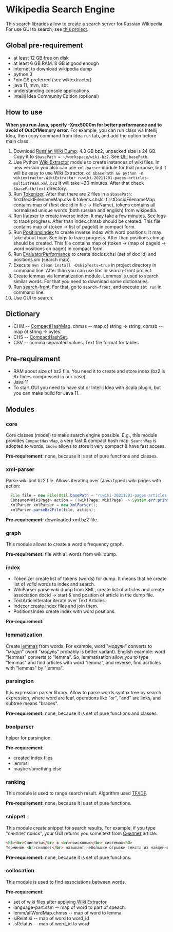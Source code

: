 # Wikipedia Search Engine
This search libraries allow to create a search server for Russian Wikipedia.
For use GUI to search, see [this project](https://github.com/Mikhail42/search-front).

## Global pre-requirement
- at least 12 GB free on disk
- at least 6 GB RAM. 8 GB is good enough
- internet to download wikipedia dump
- python 3
- *nix OS preferred (see wikiextractor)
- java 11, mvn, sbt
- understanding console applications
- Intellij Idea Community Edition (optional)

## How to use
**When you run Java, specify -Xmx5000m for better performance and to avoid of OutOfMemory error**.
For example, you can run class via Intellij Idea, then copy command from Idea `run` tab,
and add the option before main class.

1. Download [Russian Wiki Dump](https://dumps.wikimedia.org/ruwiki/). 4.3 GB bz2, unpacked size is 24 GB.
   Copy it to `$basePath = ~/workspace/wiki-bz2`. 
   See [Util](core/src/main/java/org/ionkin/search/Util.java) `basePath`.
2. Use Python [Wiki Extractor](https://github.com/attardi/wikiextractor) module to create instances of wiki files.
   In new version you also can use `xml-parser` module for that purpose, but it will be easy to use Wiki Extractor.
   `cd $basePath && python -m wikiextractor.WikiExtractor ruwiki-20211201-pages-articles-multistream.xml.bz2`
   It will take ~20 minutes. After that check `$basePath/text` directory.
3. Run [Tokenizer](index/src/main/java/org/ionkin/search/Tokenizer.java).
   After that there are 2 files in a `$basePath`: firstDocidFilenameMap.csv & tokens.chsls.
   firstDocidFilenameMap contains map of (first doc id in file -> fileName),
   tokens contains all normalized unique words (both russian and english) from wikipedia.
4. Run [Indexer](index/src/main/java/org/ionkin/search/Indexer.java) to create inverse index.
   It may take a few minutes. See logs to trace progress.
   After than index.chmsb should be created. This file contains map of (token -> list of pageId) in compact form.
5. Run [PositionsIndex](index/src/main/java/org/ionkin/search/PositionsIndex.java) to create inverse index with word positions.
   It may take about hour. See logs to trace progress.
   After than positions.chmsp should be created.
   This file contains map of (token -> (map of pageId → word positions on page)) in compact form.
6. Run [EvaluatorPerformance](boolparser/src/main/java/org/ionkin/search/EvaluatorPerformance.java)
   to create docids.chsi (set of doc id) and positions.sm (search map).
7. Execute `mvn clean install -DskipTests=true` in project directory in command line.
   After than you can use libs in search-front project.
8. Create lemmas via lemmatization module. Lemmas is used to search similar words. For that you need to download some dictionaries.
9. Run [search-front](https://github.com/Mikhail42/search-front).
   For that, go to `search-front`, and execute `sbt run` in command line.
10. Use GUI to search.

## Dictionary
- CHM -- [CompactHashMap](core/src/main/java/org/ionkin/search/map/CompactHashMap.java).
  chmss -- map of string -> string, chmsb -- map of string -> bytes.
- CHS -- [CompactHashSet](core/src/main/java/org/ionkin/search/set/CompactHashSet.java).
- CSV -- comma separated values. Text file format for tables

## Pre-requirement
- RAM about size of bz2 file. You need it to create and store index (bz2 is 6x times compressed in our case).
- Java 11
- To start GUI you need to have sbt or Intellij Idea with Scala plugin, but you can make build for Java 11.

## Modules

### core
Core classes (model) to make search engine possible.
E.g., this module provides `CompactHashMap`, a very fast & compact hash map.
`SearchMap` is adopted to words. 
`Index` allows to store it very compact & have fast access.

**Pre-requirement:** none, because it is set of pure functions and classes.

### xml-parser
Parse wiki.xml.bz2 file. Allows iterating over (Java typed) wiki pages with action:

```java
  File file = new File(Util.basePath + "ruwiki-20211201-pages-articles-multistream.xml.bz2");
  Consumer<WikiPage> action = ((wikiPage: WikiPage) -> System.err.println(wikiPage.getRevision().getText()));
  XmlParser xmlParser = new XmlParser();
  xmlParser.parseBz2File(file, action);
```

**Pre-requirement:** downloaded xml.bz2 file.

### graph
This module allows to create a word's frequency graph.

**Pre-requirement:** file with all words from wiki dump.

### index
- Tokenizer create list of tokens (words) for dump. It means that he create list of *valid* words to index and search.
- WikiParser parse wiki dump from XML, create list of articles
  and create association docId -> start & end position of article in the dump file.
- TextArticleIterator iterate over Text Articles
- Indexer create index files and join them.
- PositionsIndex create index with word positions.

**Pre-requirement:**

### lemmatization
Create [lemmas](https://en.wikipedia.org/wiki/Lemma_(morphology)) from words.
For example, word "модули" converts to "модул" (word "модуль" probably is better variant).
English example: word "lemmas" converts to "lemma". So, lemmatisation allow you to type "lemmas" and find articles with
word "lemma", and reverse, find acrticles with "lemmas" by "lemma".

### parsington
It is expression parser library. Allow to parse words syntax tree by search expression, where word are leaf, operations
like "or", "and" are links, and subtree means "braces".

**Pre-requirement:** none, because it is set of pure functions and classes.

### boolparser
helper for parsington.

**Pre-requirement:**
- created index files
- lemms
- maybe something else

### ranking
This module is used to range search result. Algorithm used [TF/IDF](https://ru.wikipedia.org/wiki/TF-IDF).

**Pre-requirement:** none, because it is set of pure functions.

### snippet
This module create snippet for search results. For example, if you type "cниппет поиск", your GUI
returns you some text from [Сниппет](https://ru.wikipedia.org/wiki/Сниппет) article:
```html
<h3><br>Сниппеты</br> в <br>поисковых</br> системах<h3>
Термином <br>сниппет</br> называют небольшие отрывки текста из найденной <br>поисковой</br> машиной страницы сайта...
```

**Pre-requirement:** none, because it is set of pure functions.

### collocation
This module is used to find associations between words.

**Pre-requirement:**
- set of wiki files after applying [Wiki Extractor](https://github.com/attardi/wikiextractor)
- language-part.ssm -- map of word to part of speach.
- lemm/allWordMap.chmss -- map of word to lemma.
- siRelat.si -- map of word to word_id
- isRelat.is -- map of word_id to word
